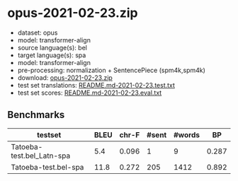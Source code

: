 # opus-2021-02-23.zip

* dataset: opus
* model: transformer-align
* source language(s): bel
* target language(s): spa
* model: transformer-align
* pre-processing: normalization + SentencePiece (spm4k,spm4k)
* download: [opus-2021-02-23.zip](https://object.pouta.csc.fi/Tatoeba-MT-models/bel-spa/opus-2021-02-23.zip)
* test set translations: [README.md-2021-02-23.test.txt](https://object.pouta.csc.fi/Tatoeba-MT-models/bel-spa/README.md-2021-02-23.test.txt)
* test set scores: [README.md-2021-02-23.eval.txt](https://object.pouta.csc.fi/Tatoeba-MT-models/bel-spa/README.md-2021-02-23.eval.txt)

## Benchmarks

| testset | BLEU  | chr-F | #sent | #words | BP |
|---------|-------|-------|-------|--------|----|
| Tatoeba-test.bel_Latn-spa 	| 5.4 	| 0.096 	| 1 	| 9 	| 0.287 |
| Tatoeba-test.bel-spa 	| 11.8 	| 0.272 	| 205 	| 1412 	| 0.892 |

